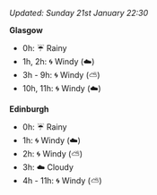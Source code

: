 *Updated: Sunday 21st January 22:30*

**Glasgow**

* 0h: :umbrella: Rainy
* 1h, 2h: :cyclone: Windy (:cloud:)
* 3h - 9h: :cyclone: Windy (:partly_sunny:)
* 10h, 11h: :cyclone: Windy (:cloud:)

**Edinburgh**

* 0h: :umbrella: Rainy
* 1h: :cyclone: Windy (:cloud:)
* 2h: :cyclone: Windy (:partly_sunny:)
* 3h: :cloud: Cloudy
* 4h - 11h: :cyclone: Windy (:partly_sunny:)
